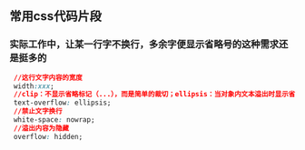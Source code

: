 ## 常用css代码片段

### 实际工作中，让某一行字不换行，多余字便显示省略号的这种需求还是挺多的
```css
 //这行文字内容的宽度
 width:xxx;
 //clip：不显示省略标记（...），而是简单的裁切；ellipsis：当对象内文本溢出时显示省略标记（...）
 text-overflow: ellipsis;
 //禁止文字换行
 white-space: nowrap;
 //溢出内容为隐藏
 overflow: hidden;
```
